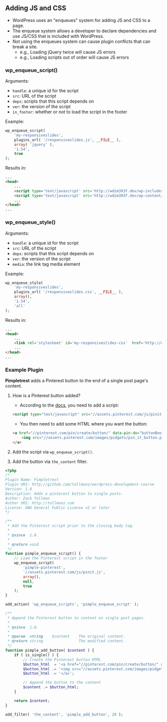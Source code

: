 ## Adding JS and CSS

* WordPress uses an "enqueues" system for adding JS and CSS to a page. 
* The enqueue system allows a developer to declare dependencies and use JS/CSS that is included with WordPress.
* Not using the enqueues system can cause plugin conflicts that can break a site.
	* e.g., Loading jQuery twice will cause JS errors
	* e.g., Loading scripts out of order will cause JS errors

### wp_enqueue_script()

Arguments:

* `handle`: a unique id for the script
* `src`: URL of the script
* `deps`: scripts that this script depends on
* `ver`: the version of the script
* `in_footer`: whether or not to load the script in the footer

Example:

```php
wp_enqueue_script(
	'my-responsiveslides',
	plugins_url( '/responsiveslides.js', __FILE__ ),
	array( 'jquery' ),
	'1.54',
	true
);
```

Results in:

```html
...
<head>
	...
	<script type='text/javascript' src='http://wdim393f.dev/wp-includes/js/jquery/jquery.js?ver=1.8.3'></script>
	<script type='text/javascript' src='http://wdim393f.dev/wp-content/plugins/responsiveslides/responsiveslides.js?ver=1.54'></script>
	...
</head>
...
```

### wp_enqueue_style()

Arguments:

* `handle`: a unique id for the script
* `src`: URL of the script
* `deps`: scripts that this script depends on
* `ver`: the version of the script
* `media`: the link tag media element

Example:

```php
wp_enqueue_style(
	'my-responsiveslides',
	plugins_url( '/responsiveslides.css', __FILE__ ),
	array(),
	'1.54',
	'all'
);
```

Results in:

```html
...
<head>
	...
	<link rel='stylesheet' id='my-responsiveslides-css'  href='http://wdim393f.dev/wp-content/plugins/responsiveslides/responsiveslides.css?ver=1.54' type='text/css' media='all' />
	...
</head>
...
```

### Example Plugin

**Pimpletrest** adds a Pinterest button to the end of a single post page's content.

1. How is a Pinterest button added?
	* According to the [docs](http://business.pinterest.com/widget-builder/#do_pin_it_button), you need to add a script:
	
	```html
	<script type="text/javascript" src="//assets.pinterest.com/js/pinit.js"></script>
	```
	
	* You then need to add some HTML where you want the button:
	
	```html
	<a href="//pinterest.com/pin/create/button/" data-pin-do="buttonBookmark" >
		<img src="//assets.pinterest.com/images/pidgets/pin_it_button.png" />
	</a>
	```

1. Add the script via `wp_enqueue_script()`.
1. Add the button via `the_content` filter.

```php
<?php
/*
Plugin Name: Pimpletrest
Plugin URI: http://github.com/tollmanz/wordpress-development-course
Version: 1.0
Description: Adds a pinterest button to single posts.
Author: Zack Tollman
Author URI: http://tollmanz.com
License: GNU General Public License v2 or later
*/

/**
 * Add the Pinterest script prior to the closing body tag.
 *
 * @since  1.0.
 *
 * @return void
 */
function pimple_enqueue_script() {
	// Load the Pinterest script in the footer
	wp_enqueue_script(
		'pimple-pinterest',
		'//assets.pinterest.com/js/pinit.js',
		array(),
		null,
		true
	);
}

add_action( 'wp_enqueue_scripts', 'pimple_enqueue_script' );

/**
 * Append the Pinterest button to content on single post pages.
 *
 * @since  1.0.
 *
 * @param  string    $content    The original content.
 * @return string                The modified content.
 */
function pimple_add_button( $content ) {
	if ( is_single() ) {
		// Create the Pinterest button HTML
		$button_html  = '<a href="//pinterest.com/pin/create/button/" data-pin-do="buttonBookmark">';
		$button_html .= '<img src="//assets.pinterest.com/images/pidgets/pin_it_button.png" />';
		$button_html .= '</a>';

		// Append the button to the content
		$content .= $button_html;
	}

	return $content;
}

add_filter( 'the_content', 'pimple_add_button', 20 );
```
